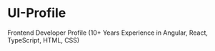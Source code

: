 # UI-Profile
Frontend Developer Profile (10+ Years Experience in Angular, React, TypeScript, HTML, CSS)
